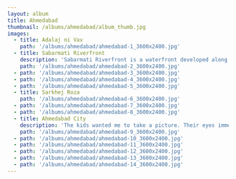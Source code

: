 ```yaml
---
layout: album
title: Ahmedabad
thumbnail: /albums/ahmedabad/album_thumb.jpg
images:
  - title: Adalaj ni Vav
    path: '/albums/ahmedabad/ahmedabad-1_3600x2400.jpg'
  - title: Sabarmati Riverfront
    description: 'Sabarmati Riverfront is a waterfront developed along banks of Sabarmati river in the city of Ahmedabad, India.'
    path: '/albums/ahmedabad/ahmedabad-2_3600x2400.jpg'
  - path: '/albums/ahmedabad/ahmedabad-3_3600x2400.jpg'
  - path: '/albums/ahmedabad/ahmedabad-4_3600x2400.jpg'
  - path: '/albums/ahmedabad/ahmedabad-5_3600x2400.jpg'
  - title: Sarkhej Roza
    path: '/albums/ahmedabad/ahmedabad-6_3600x2400.jpg'
  - path: '/albums/ahmedabad/ahmedabad-7_3600x2400.jpg'
  - path: '/albums/ahmedabad/ahmedabad-8_3600x2400.jpg'
  - title: Ahmedabad City
    description: 'The kids wanted me to take a picture. Their eyes immediately lit up when I took out my camera.'
    path: '/albums/ahmedabad/ahmedabad-9_3600x2400.jpg'
  - path: '/albums/ahmedabad/ahmedabad-10_3600x2400.jpg'
  - path: '/albums/ahmedabad/ahmedabad-11_3600x2400.jpg'
  - path: '/albums/ahmedabad/ahmedabad-12_3600x2400.jpg'
  - path: '/albums/ahmedabad/ahmedabad-13_3600x2400.jpg'
  - path: '/albums/ahmedabad/ahmedabad-14_3600x2400.jpg'
---
```


